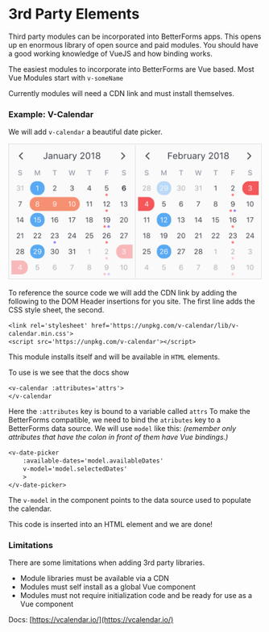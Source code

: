 # 3rd Party Elements

Third party modules can be incorporated into BetterForms apps. This opens up en enormous library of open source and paid modules. You should have a good working knowledge of VueJS and how binding works.

The easiest modules to incorporate into BetterForms are Vue based. Most Vue Modules start with `v-someName` 

Currently modules will need a CDN link and must install themselves.

### Example: V-Calendar

We will add `v-calendar` a beautiful date picker.

![V-Calendar](../.gitbook/assets/welcome-1.png)

To reference the source code we will add the CDN link by adding the following to the DOM Header insertions for you site. The first line adds the CSS style sheet, the second.

```text
<link rel='stylesheet' href='https://unpkg.com/v-calendar/lib/v-calendar.min.css'>
<script src='https://unpkg.com/v-calendar'></script>
```

This module installs itself and will be available in `HTML` elements.

To use is we see that the docs show 

```text
<v-calendar :attributes='attrs'>
</v-calendar
```

Here the `:attributes` key is bound to a variable called `attrs` To make the BetterForms compatible, we need to bind the `atributes` key to a BetterForms data source. We will use `model` like this: _\(remember only attributes that have the colon in front of them have Vue bindings.\)_

```text
<v-date-picker 
    :available-dates='model.availableDates' 
    v-model='model.selectedDates'
    >
</v-date-picker>
```

The `v-model` in the component  points to the data source used to populate the calendar.

This code is inserted into an HTML element and we are done!

### Limitations

There are some limitations when adding 3rd party libraries.

* Module libraries must be available via a CDN
* Modules must self install as a global Vue component
* Modules must not require initialization code and be ready for use as a Vue component









Docs: [https://vcalendar.io/](https://vcalendar.io/)

